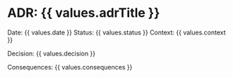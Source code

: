 # ADR: {{ values.adrTitle }}

Date: {{ values.date }}
Status: {{ values.status }}
Context:
{{ values.context }}

Decision:
{{ values.decision }}

Consequences:
{{ values.consequences }}
